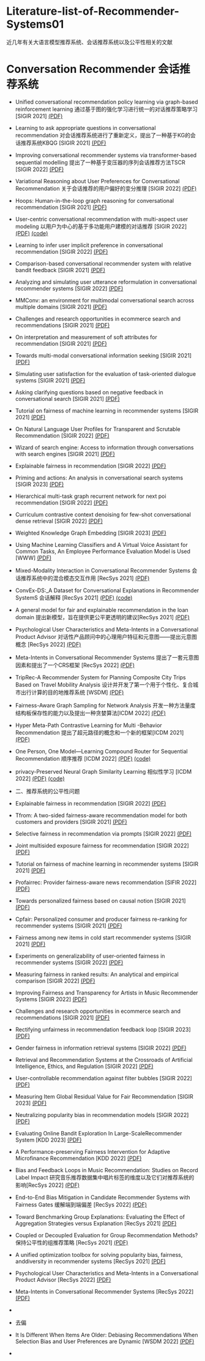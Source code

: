 # Literature-list-of-Recommender-Systems01
近几年有关大语言模型推荐系统、会话推荐系统以及公平性相关的文献
# Conversation Recommender  会话推荐系统
- Unified conversational recommendation policy learning via graph-based reinforcement learning 通过基于图的强化学习进行统一的对话推荐策略学习 [SIGIR 2021] [(PDF)](https://arxiv.org/pdf/2105.09710.pdf)
- Learning to ask appropriate questions in conversational recommendation 对会话推荐系统进行了重新定义，提出了一种基于KG的会话推荐系统KBQG [SIGIR 2021] [(PDF)](https://arxiv.org/pdf/2105.04774.pdf)
- Improving conversational recommender systems via transformer-based sequential modelling 提出了一种基于变压器的序列会话推荐方法TSCR [SIGIR 2022] [(PDF)](https://personal.ntu.edu.sg/c.long/paper/22-SIGIR-conversation.pdf)
- Variational Reasoning about User Preferences for Conversational Recommendation 关于会话推荐的用户偏好的变分推理 [SIGIR 2022] [(PDF)](https://staff.fnwi.uva.nl/m.derijke/wp-content/papercite-data/pdf/ren-2022-variational.pdf)
- Hoops: Human-in-the-loop graph reasoning for conversational recommendation [SIGIR 2021] [(PDF)](https://par.nsf.gov/servlets/purl/10295248)
- User-centric conversational recommendation with multi-aspect user modeling 以用户为中心的基于多功能用户建模的对话推荐 [SIGIR 2022] [(PDF)](https://dl.acm.org/doi/pdf/10.1145/3477495.3532074) [(code)](https://github.com/lisk123/UCCR)
- Learning to infer user implicit preference in conversational recommendation [SIGIR 2022] [(PDF)](https://scholar.archive.org/work/jwrl6j46n5ffjhwtdw6mud6re4/access/wayback/https://dl.acm.org/doi/pdf/10.1145/3477495.3531844)
- Comparison-based conversational recommender system with relative bandit feedback [SIGIR 2021] [(PDF)](https://arxiv.org/pdf/2208.09837)
- Analyzing and simulating user utterance reformulation in conversational recommender systems [SIGIR 2022] [(PDF)](https://arxiv.org/pdf/2205.01763)
- MMConv: an environment for multimodal conversational search across multiple domains [SIGIR 2021] [(PDF)](https://dl.acm.org/doi/pdf/10.1145/3404835.3462970)
- Challenges and research opportunities in ecommerce search and recommendations [SIGIR 2021] [(PDF)](https://assets.amazon.science/23/86/ca2f1a034fa084d524962af2fdaa/challenges-and-research-opportunities-in-ecommerce-search-and-recommendations.pdf)
- On interpretation and measurement of soft attributes for recommendation [SIGIR 2021] [(PDF)](https://dl.acm.org/doi/pdf/10.1145/3404835.3462893)
- Towards multi-modal conversational information seeking [SIGIR 2021] [(PDF)](https://www.researchgate.net/profile/Yashar-Deldjoo/publication/350958354_Towards_Multi-Modal_Conversational_Information_Seeking/links/609fcc49299bf147699cdd63/Towards-Multi-Modal-Conversational-Information-Seeking.pdf)
- Simulating user satisfaction for the evaluation of task-oriented dialogue systems [SIGIR 2021] [(PDF)](https://arxiv.org/pdf/2105.03748)
- Asking clarifying questions based on negative feedback in conversational search [SIGIR 2021] [(PDF)](https://arxiv.org/pdf/2107.05760)
- Tutorial on fairness of machine learning in recommender systems [SIGIR 2021] [(PDF)](https://fairness-tutorial.github.io/files/Tutorial_on_Fairness_in_Recommendation.pdf)
- On Natural Language User Profiles for Transparent and Scrutable Recommendation [SIGIR 2022] [(PDF)](https://dl.acm.org/doi/pdf/10.1145/3477495.3531873)
- Wizard of search engine: Access to information through conversations with search engines [SIGIR 2021] [(PDF)](https://arxiv.org/pdf/2105.08301)
- Explainable fairness in recommendation [SIGIR 2022] [(PDF)](https://dl.acm.org/doi/pdf/10.1145/3477495.3531973)
- Priming and actions: An analysis in conversational search systems [SIGIR 2023] [(PDF)](https://www.researchgate.net/profile/**ao-Fu-41/publication/370628441_Priming_and_Actions_An_Analysis_in_Conver-sational_Search_Systems/links/645a627239c408339b3798c8/Priming-and-Actions-An-Analysis-in-Conver-sational-Search-Systems.pdf)
- Hierarchical multi-task graph recurrent network for next poi recommendation [SIGIR 2022] [(PDF)](https://dl.acm.org/doi/pdf/10.1145/3477495.3531989)
- Curriculum contrastive context denoising for few-shot conversational dense retrieval [SIGIR 2022] [(PDF)](https://qhjqhj00.github.io/files/22curriculum.pdf)
- Weighted Knowledge Graph Embedding [SIGIR 2023] [(PDF)](https://dl.acm.org/doi/pdf/10.1145/3539618.3591784)
- Using Machine Learning Classifiers and A Virtual Voice Assistant for Common Tasks, An Employee Performance Evaluation Model is Used [WWW] [(PDF)](https://www.researchgate.net/profile/Ramesh-Byali/publication/362659843_Using_Machine_Learning_Classifiers_and_A_Virtual_Voice_Assistant_for_Common_Tasks_An_Employee_Performance_Evaluation_Model_is_Used/links/62faefe1ceb9764f72fea4b3/Using-Machine-Learning-Classifiers-and-A-Virtual-Voice-Assistant-for-Common-Tasks-An-Employee-Performance-Evaluation-Model-is-Used.pdf)
- Mixed-Modality Interaction in Conversational Recommender Systems 会话推荐系统中的混合模态交互作用 [RecSys 2021] [(PDF)](http://ceur-ws.org/Vol-2948/paper2.pdf)
- ConvEx-DS:_A Dataset for Conversational Explanations in Recommender SystemS 会话解释 [RecSys 2021] [(PDF)](https://ceur-ws.org/Vol-2948/paper1.pdf) [(code)]( https://github.com/intsys-ude/Datasets/tree/main/ConvEx-DS)
- A general model for fair and explainable recommendation in the loan domain 提出新模型，旨在提供更公平更透明的建议[RecSys 2021] [(PDF)](https://ceur-ws.org/Vol-2960/paper12.pdf)
- Psychological User Characteristics and Meta-Intents in a Conversational Product Advisor 对话性产品顾问中的心理用户特征和元意图——提出元意图概念 [RecSys 2022] [(PDF)](https://ceur-ws.org/Vol-3222/paper2.pdf)
- Meta-Intents in Conversational Recommender Systems 提出了一套元意图因素和提出了一个CRS框架 [RecSys 2022] [(PDF)](https://ceur-ws.org/Vol-3294/long6.pdf)
- TripRec-A Recommender System for Planning Composite City Trips Based on Travel Mobility Analysis 设计并开发了第一个用于个性化、复合城市出行计算的目的地推荐系统 [WSDM] [(PDF)](https://ceur-ws.org/Vol-2855/main_short_2.pdf)
- Fairness-Aware Graph Sampling for Network Analysis 开发一种方法量度结构板保存性的能力以及提出一种贪婪算法[ICDM 2022] [(PDF)](https://www.cse.msu.edu/~ptan/papers/icdm2022.pdf)
- Hyper Meta-Path Contrastive Learning for Multi -Behavior Recommendation 提出了超元路径的概念和一个新的框架[ICDM 2021] [(PDF)](https://arxiv.org/pdf/2109.02859.pdf)
- One Person, One Model—Learning Compound Router for Sequential Recommendation 顺序推荐 [ICDM 2022] [(PDF)](https://arxiv.org/pdf/2211.02824.pdf) [(code)](https://github.com/Lyken17/pytorch-OpCounter)
- privacy-Preserved Neural Graph Similarity Learning 相似性学习 [ICDM 2022] [(PDF)](https://www.cse.msu.edu/~ptan/papers/icdm2022.pdf) [(code)](https://github.com/RUCAIBox/PPGM.)



- 二、推荐系统的公平性问题

- Explainable fairness in recommendation [SIGIR 2022] [(PDF)](https://dl.acm.org/doi/pdf/10.1145/3477495.3531973)
- Tfrom: A two-sided fairness-aware recommendation model for both customers and providers [SIGIR 2021] [(PDF)](https://arxiv.org/pdf/2104.09024)
- Selective fairness in recommendation via prompts [SIGIR 2022] [(PDF)](https://dl.acm.org/doi/pdf/10.1145/3477495.3531913)
- Joint multisided exposure fairness for recommendation [SIGIR 2022] [(PDF)](https://arxiv.org/pdf/2205.00048)
- Tutorial on fairness of machine learning in recommender systems [SIGIR 2021] [(PDF)](https://fairness-tutorial.github.io/files/Tutorial_on_Fairness_in_Recommendation.pdf)
- Profairrec: Provider fairness-aware news recommendation [SIFIR 2022] [(PDF)](https://arxiv.org/pdf/2204.04724)
- Towards personalized fairness based on causal notion [SIGIR 2021] [(PDF)](http://www.yongfeng.me/attach/li-sigir2021.pdf)
- Cpfair: Personalized consumer and producer fairness re-ranking for recommender systems [SIGIR 2021] [(PDF)](https://dl.acm.org/doi/pdf/10.1145/3477495.3531959)
- Fairness among new items in cold start recommender systems [SIGIR 2021] [(PDF)](https://dl.acm.org/doi/pdf/10.1145/3404835.3462948)
- Experiments on generalizability of user-oriented fairness in recommender systems [SIGIR 2022] [(PDF)](https://arxiv.org/pdf/2205.08289)
- Measuring fairness in ranked results: An analytical and empirical comparison [SIGIR 2022] [(PDF)](https://dl.acm.org/doi/pdf/10.1145/3477495.3532018)
- Improving Fairness and Transparency for Artists in Music Recommender Systems [SIGIR 2022] [(PDF)](https://scholar.archive.org/work/udmhhktknbcqpaglwz47udqhp4/access/wayback/https://dl.acm.org/doi/pdf/10.1145/3477495.3531681)
- Challenges and research opportunities in ecommerce search and recommendations [SIGIR 2021] [(PDF)](https://assets.amazon.science/23/86/ca2f1a034fa084d524962af2fdaa/challenges-and-research-opportunities-in-ecommerce-search-and-recommendations.pdf)
- Rectifying unfairness in recommendation feedback loop [SIGIR 2023] [(PDF)](https://dl.acm.org/doi/pdf/10.1145/3539618.3591754)
- Gender fairness in information retrieval systems [SIGIR 2022] [(PDF)](https://scholar.archive.org/work/sfqlxajguvgtpmn6yiwo2teema/access/wayback/https://dl.acm.org/doi/pdf/10.1145/3477495.3532680)
- Retrieval and Recommendation Systems at the Crossroads of Artificial Intelligence, Ethics, and Regulation [SIGIR 2022] [(PDF)](https://dl.acm.org/doi/pdf/10.1145/3477495.3532683)
-  User-controllable recommendation against filter bubbles [SIGIR 2022] [(PDF)](https://dl.acm.org/doi/pdf/10.1145/3477495.3532075)
-  Measuring Item Global Residual Value for Fair Recommendation [SIGIR 2023] [(PDF)](https://dl.acm.org/doi/pdf/10.1145/3539618.3591724)
-  Neutralizing popularity bias in recommendation models [SIGIR 2022] [(PDF)](https://xmudm.github.io/files/Xv2022Neutralizing.pdf)
-  Evaluating Online Bandit Exploration In Large-ScaleRecommender System [KDD 2023] [(PDF)](https://www.researchgate.net/publication/369823674_Evaluating_Online_Bandit_Exploration_In_Large-Scale_Recommender_System)
-  A Performance-preserving Fairness Intervention for Adaptive Microfinance Recommendation [KDD 2022] [(PDF)](https://par.nsf.gov/servlets/purl/10352999)
-  Bias and Feedback Loops in Music Recommendation: Studies on Record Label Impact 研究音乐推荐数据集中唱片标签的维度以及它们对推荐系统的影响[RecSys 2022] [(PDF)](https://ceur-ws.org/Vol-3268/paper6.pdf)
-  End-to-End Bias Mitigation in Candidate Recommender Systems with Fairness Gates 缓解端到端偏差 [RecSys 2022] [(PDF)](http://star.informatik.rwth-aachen.de/Publications/CEUR-WS/Vol-3218/RecSysHR2022-paper_6.pdf)
-  Toward Benchmarking Group Explanations: Evaluating the Effect of Aggregation Strategies versus Explanation [RecSys 2021] [(PDF)](https://ceur-ws.org/Vol-2955/paper11.pdf)
-  Coupled or Decoupled Evaluation for Group Recommendation Methods?保持公平性的组推荐策略 [RecSys 2021] [(PDF)](https://ceur-ws.org/Vol-2955/paper1.pdf)
-  A unified optimization toolbox for solving popularity bias, fairness, anddiversity in recommender systems [RecSys 2021] [(PDF)](https://www.researchgate.net/profile/Sinan-Seymen/publication/357875041_A_unified_optimization_toolbox_for_solving_popularity_bias_fairness_and_diversity_in_recommender_systems/links/61e4ce95c5e31033759d91f2/A-unified-optimization-toolbox-for-solving-popularity-bias-fairness-and-diversity-in-recommender-systems.pdf)
-  Psychological User Characteristics and Meta-Intents in a Conversational Product Advisor [RecSys 2022] [(PDF)](https://ceur-ws.org/Vol-3222/paper2.pdf)
-  Meta-Intents in Conversational Recommender Systems [RecSys 2022] [(PDF)](https://ceur-ws.org/Vol-3294/long6.pdf)
-  
-  去偏
-  It Is Different When Items Are Older: Debiasing Recommendations When Selection Bias and User Preferences are Dynamic [WSDM 2022] [(PDF)](https://dl.acm.org/doi/pdf/10.1145/3488560.3498375)
-  


